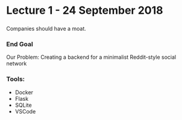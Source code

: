 # Lecture 1 - 24 September 2018

###

Companies should have a moat. 


### End Goal

Our Problem: Creating a backend for a minimalist Reddit-style social network




### Tools:

- Docker 
- Flask
- SQLite
- VSCode




###


###
